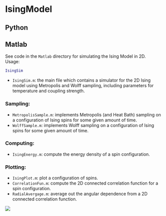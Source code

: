 # IsingModel

## Python


## Matlab

See code in the `Matlab` directory for simulating the Ising Model in 2D.
Usage:

```matlab
IsingSim
```

- `IsingSim.m`: the main file which contains a simulator for the 2D Ising model using Metropolis and Wolff sampling, including parameters for temperature and coupling strength.

### Sampling:

- `MetropolisSample.m`: implements Metropolis (and Heat Bath) sampling on a configuration of Ising spins for some given amount of time.
- `WolffSample.m`: implements Wolff sampling on a configuration of Ising spins for some given amount of time.

### Computing:

- `IsingEnergy.m`: compute the energy density of a spin configuration.

### Plotting:

- `IsingPlot.m`: plot a configuration of spins.
- `CorrelationFun.m`: compute the 2D connected correlation function for a spin configuration.
- `RadialAvergage.m`: average out the angular dependence from a 2D connected correlation function.

![](img/IsingModelScreenshot.png)
